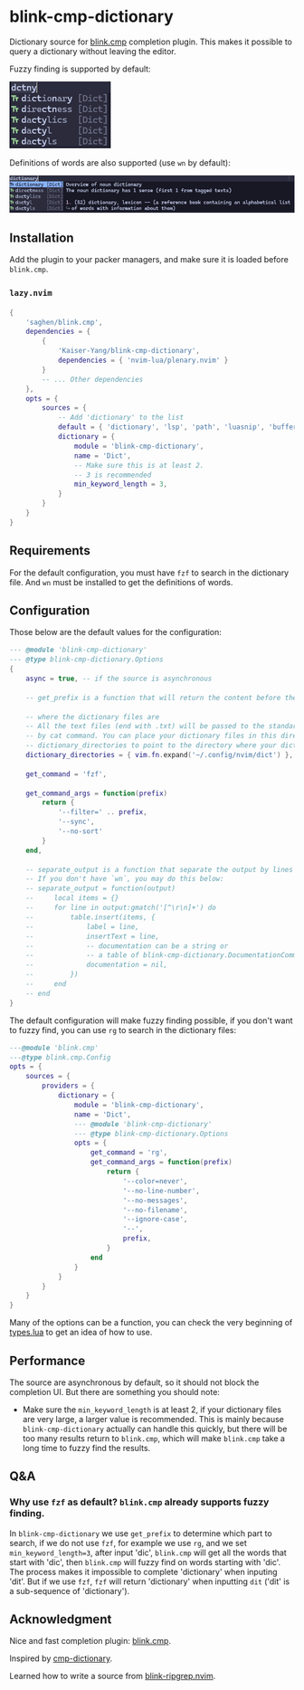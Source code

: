 # blink-cmp-dictionary

Dictionary source for [blink.cmp](https://github.com/Saghen/blink.cmp)
completion plugin. This makes it possible to query a dictionary
without leaving the editor.

Fuzzy finding is supported by default:

![blink-cmp-dictionary fuzzy finding a word](./images/demo-fuzzy.png)

Definitions of words are also supported (use `wn` by default):

![blink-cmp-dictionary documents a word](./images/demo-doc.png)

## Installation

Add the plugin to your packer managers, and make sure it is loaded before `blink.cmp`.

### `lazy.nvim`

```lua
{
    'saghen/blink.cmp',
    dependencies = {
        {
            'Kaiser-Yang/blink-cmp-dictionary',
            dependencies = { 'nvim-lua/plenary.nvim' }
        }
        -- ... Other dependencies
    },
    opts = {
        sources = {
            -- Add 'dictionary' to the list
            default = { 'dictionary', 'lsp', 'path', 'luasnip', 'buffer' },
            dictionary = {
                module = 'blink-cmp-dictionary',
                name = 'Dict',
                -- Make sure this is at least 2.
                -- 3 is recommended
                min_keyword_length = 3,
            }
        }
    }
}
```

## Requirements

For the default configuration, you must have `fzf` to search in the dictionary file. And `wn` must
be installed to get the definitions of words.

## Configuration

Those below are the default values for the configuration:

```lua
--- @module 'blink-cmp-dictionary'
--- @type blink-cmp-dictionary.Options
{
    async = true, -- if the source is asynchronous

    -- get_prefix is a function that will return the content before the cursor,

    -- where the dictionary files are
    -- All the text files (end with .txt) will be passed to the standard input of the next command
    -- by cat command. You can place your dictionary files in this directory or specify the
    -- dictionary_directories to point to the directory where your dictionary files are.
    dictionary_directories = { vim.fn.expand('~/.config/nvim/dict') },

    get_command = 'fzf',

    get_command_args = function(prefix)
        return {
            '--filter=' .. prefix,
            '--sync',
            '--no-sort'
        }
    end,

    -- separate_output is a function that separate the output by lines
    -- If you don't have `wn`, you may do this below:
    -- separate_output = function(output)
    --     local items = {}
    --     for line in output:gmatch('[^\r\n]+') do
    --         table.insert(items, {
    --             label = line,
    --             insertText = line,
    --             -- documentation can be a string or
    --             -- a table of blink-cmp-dictionary.DocumentationCommand
    --             documentation = nil,
    --         })
    --     end
    -- end
}
```

The default configuration will make fuzzy finding possible, if you don't want to fuzzy find,
you can use `rg` to search in the dictionary files:

```lua
---@module 'blink.cmp'
---@type blink.cmp.Config
opts = {
    sources = {
        providers = {
            dictionary = {
                module = 'blink-cmp-dictionary',
                name = 'Dict',
                --- @module 'blink-cmp-dictionary'
                --- @type blink-cmp-dictionary.Options
                opts = {
                    get_command = 'rg',
                    get_command_args = function(prefix)
                        return {
                            '--color=never',
                            '--no-line-number',
                            '--no-messages',
                            '--no-filename',
                            '--ignore-case',
                            '--',
                            prefix,
                        }
                    end
                }
            }
        }
    }
}
```

Many of the options can be a function, you can check the very beginning of
[types.lua](./lua/blink-cmp-dictionary/types.lua) to get an idea of how to use.

## Performance

The source are asynchronous by default, so it should not block the completion UI.
But there are something you should note:

* Make sure the `min_keyword_length` is at least 2, if your dictionary files are very large,
a larger value is recommended. This is mainly because `blink-cmp-dictionary` actually
can handle this quickly, but there will be too many results return to `blink.cmp`, which
will make `blink.cmp` take a long time to fuzzy find the results.

## Q&A

### Why use `fzf` as default? `blink.cmp` already supports fuzzy finding.

In `blink-cmp-dictionary` we use `get_prefix` to determine which part to search, if we do not use
`fzf`, for example we use `rg`, and we set `min_keyword_length=3`, after input 'dic',
`blink.cmp` will get all the words that start with 'dic', then `blink.cmp` will fuzzy find on
words starting with 'dic'. The process makes it impossible to complete 'dictionary'
when inputing 'dit'. But if we use `fzf`, `fzf` will return 'dictionary' when inputting `dit`
('dit' is a sub-sequence of 'dictionary').

## Acknowledgment

Nice and fast completion plugin: [blink.cmp](https://github.com/Saghen/blink.cmp).

Inspired by [cmp-dictionary](https://github.com/uga-rosa/cmp-dictionary).

Learned how to write a source from [blink-ripgrep.nvim](https://github.com/mikavilpas/blink-ripgrep.nvim).
